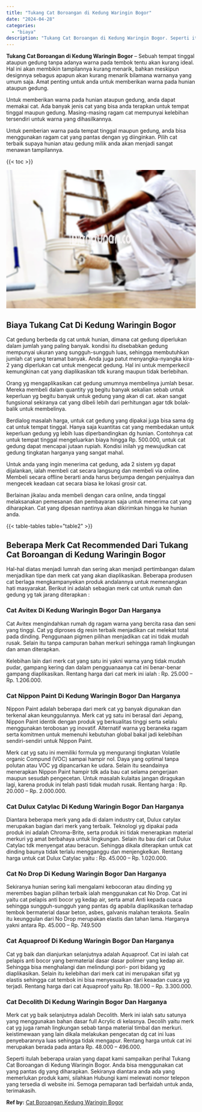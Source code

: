 ```yaml
---
title: "Tukang Cat Boroangan di Kedung Waringin Bogor"
date: "2024-04-28"
categories: 
  - "biaya"
description: "Tukang Cat Boroangan di Kedung Waringin Bogor. Seperti itulah beberapa uraian yang dapat kami sampaikan perihal Tukang Cat Boroangan di Kedung Waringin Bogor..."
---
```


**Tukang Cat Boroangan di Kedung Waringin Bogor** – Sebuah tempat tinggal ataupun gedung tanpa adanya warna pada tembok tentu akan kurang ideal. Hal ini akan membikin tampilannya kurang menarik, bahkan meskipun designnya sebagus apapun akan kurang menarik bilamana warnanya yang umum saja. Amat penting untuk anda untuk memberikan warna pada hunian ataupun gedung.

Untuk memberikan warna pada hunian ataupun gedung, anda dapat memakai cat. Ada banyak jenis cat yang bisa anda terapkan untuk tempat tinggal maupun gedung. Masing-masing ragam cat mempunyai kelebihan tersendiri untuk warna yang dihasilkannya.

Untuk pemberian warna pada tempat tinggal maupun gedung, anda bisa menggunakan ragam cat yang pantas dengan yg diinginkan. Pilih cat terbaik supaya hunian atau gedung milik anda akan menjadi sangat menawan tampilannya.

{{< toc >}}

![Tukang Cat Boroangan di Kedung Waringin Bogor](/images/jasa-cat-murah33.png)

## Biaya Tukang Cat Di Kedung Waringin Bogor

Cat gedung berbeda dg cat untuk hunian, dimana cat gedung diperlukan dalam jumlah yang paling banyak. kondisi itu disebabkan gedung mempunyai ukuran yang sungguh-sungguh luas, sehingga membutuhkan jumlah cat yang teramat banyak. Anda juga patut menyangka-nyangka kira-2 yang diperlukan cat untuk mengecat gedung. Hal ini untuk memperkecil kemungkinan cat yang diaplikasikan tdk kurang maupun tidak berlebihan.

Orang yg mengaplikasikan cat gedung umumnya membelinya jumlah besar. Mereka membeli dalam quantity yg begitu banyak sekalian sebab untuk keperluan yg begitu banyak untuk gedung yang akan di cat. akan sangat fungsional sekiranya cat yang dibeli lebih dari perhitungan agar tdk bolak-balik untuk membelinya.

Berdialog masalah harga, untuk cat gedung yang dipakai juga bisa sama dg cat untuk tempat tinggal. Hanya saja kuantitas cat yang membedakan untuk keperluan gedung yg lebih luas diperbandingkan dg hunian. Contohnya cat untuk tempat tinggal mengeluarkan biaya hingga Rp. 500.000, untuk cat gedung dapat mencapai jutaan rupiah. Kondisi inilah yg mewujudkan cat gedung tingkatan harganya yang sangat mahal.

Untuk anda yang ingin menerima cat gedung, ada 2 sistem yg dapat dijalankan, ialah membeli cat secara langsung dan membeli via online. Membeli secara offline berarti anda harus berjumpa dengan penjualnya dan mengecek keadaan cat secara biasa ke lokasi grosir cat.

Berlainan jikalau anda membeli dengan cara online, anda tinggal melaksanakan pemesanan dan pembayaran saja untuk menerima cat yang diharapkan. Cat yang dipesan nantinya akan dikirimkan hingga ke hunian anda.

{{< table-tables table="table2" >}}

## Beberapa Merk Cat Recommended Dari Tukang Cat Boroangan di Kedung Waringin Bogor

Hal-hal diatas menjadi lumrah dan sering akan menjadi pertimbangan dalam menjadikan tipe dan merk cat yang akan diaplikasikan. Beberapa produsen cat berlaga mengkampanyekan produk andalannya untuk memenangkan hati masyarakat. Berikut ini adalah sebagian merk cat untuk rumah dan gedung yg tak jarang diterapkan :

### Cat Avitex Di Kedung Waringin Bogor Dan Harganya

Cat Avitex mengindahkan rumah dg ragam warna yang bercita rasa dan seni yang tinggi. Cat yg diproses dg resin terbaik menjadikan cat melekat total pada dinding. Penggunaan pigmen pilihan menjadikan cat ini tidak mudah rusak. Selain itu tanpa campuran bahan merkuri sehingga ramah lingkungan dan aman diterapkan.

Kelebihan lain dari merk cat yang satu ini yakni warna yang tidak mudah pudar, gampang kering dan dalam pengguanaanya cat ini benar-benar gampang diaplikasikan. Rentang harga dari cat merk ini ialah : Rp. 25.000 – Rp. 1.206.000.

### Cat Nippon Paint Di Kedung Waringin Bogor Dan Harganya

Nippon Paint adalah beberapa dari merk cat yg banyak digunakan dan terkenal akan keunggulannya. Merk cat yg satu ini berasal dari Jepang, Nippon Paint identik dengan produk yg berkualitas tinggi serta selalu menggunakan terobosan yg inovatif. Alternatif warna yg beraneka ragam serta komitmen untuk memenuhi kebutuhan global bakal jadi kelebihan sendiri-sendiri untuk Nippon Paint.

Merk cat yg satu ini memiliki formula yg mengurangi tingkatan Volatile organic Compund (VOC) sampai hampir nol. Daya yang optimal tanpa polutan atau VOC yg dipancarkan ke udara. Selain itu seandainya menerapkan Nippon Paint hampir tdk ada bau cat selama pengerjaan maupun sesudah pengecetan. Untuk masalah kulaitas jangan diragukan lagi, karena produk ini telah pasti tidak mudah rusak. Rentang harga : Rp. 20.000 – Rp. 2.000.000.

### Cat Dulux Catylac Di Kedung Waringin Bogor Dan Harganya

Diantara beberapa merk yang ada di dalam industry cat, Dulux catylax merupakan bagian dari merk yang terbaik. Teknologi yg dipakai pada produk ini adalah Chroma-Brite, serta produk ini tidak menerapkan material merkuri yg amat berbahaya untuk lingkungan. Selain itu bau dari cat Dulux Catylac tdk menyengat atau beracun. Sehingga dikala diterapkan untuk cat dinding baunya tidak terlalu mengganggu dan menjengkelkan. Rentang harga untuk cat Dulux Catylac yaitu : Rp. 45.000 – Rp. 1.020.000.

### Cat No Drop Di Kedung Waringin Bogor Dan Harganya

Sekiranya hunian sering kali mengalami kebocoran atau dinding yg merembes bagian pilihan terbaik ialah menggunakan cat No Drop. Cat ini yaitu cat pelapis anti bocor yg kedap air, serta amat Anti kepada cuaca sehingga sungguh-sungguh yang pantas dg apabila diaplikasikan terhadap tembok bermaterial dasar beton, asbes, galvanis malahan terakota. Sealin itu keunggulan dari No Drop merupakan elastis dan tahan lama. Harganya yakni antara Rp. 45.000 – Rp. 749.500

### Cat Aquaproof Di Kedung Waringin Bogor Dan Harganya

Cat yg baik dan dianjurkan selanjutnya adalah Aquaproof. Cat ini ialah cat pelapis anti bocor yang bermaterial dasar dasar polimer yang kedap air. Sehingga bisa menghalangi dan melindungi pori- pori bidang yg diaplikasikan. Selain itu kelebihan dari merk cat ini merupakan sifat yg elastis sehingga cat tembok ini bisa menyesuaikan dari keaadan cuaca yg terjadi. Rentang harga dari cat Aquaproof yaitu Rp. 18.000 – Rp. 3.300.000.

### Cat Decolith Di Kedung Waringin Bogor Dan Harganya

Merk cat yg baik selanjutnya adalah Decolith. Merk ini ialah satu satunya yang menggunakan bahan dasar full Acrylic di kelasnya. Decolih yaitu merk cat yg juga ramah lingkungan sebab tanpa material timbal dan merkuri. keistimewaan yang lain dikala melakukan pengecatan dg cat ini luas penyebarannya luas sehingga tidak mengapur. Rentang harga untuk cat ini merupakan berada pada antara Rp. 48.000 – 496.000.

Seperti itulah beberapa uraian yang dapat kami sampaikan perihal Tukang Cat Boroangan di Kedung Waringin Bogor. Anda bisa menggunakan cat yang pantas dg yang diharapkan. Sekiranya diantara anda ada yang memerlukan produk kami, silahkan Hubungi kami melewati nomor telepon yang tersedia di website ini. Semoga pemaparan tadi berfaidah untuk anda, terimakasih.

**Ref by:** [Cat Boroangan Kedung Waringin Bogor](https://id.wikipedia.org/wiki/Cat)
